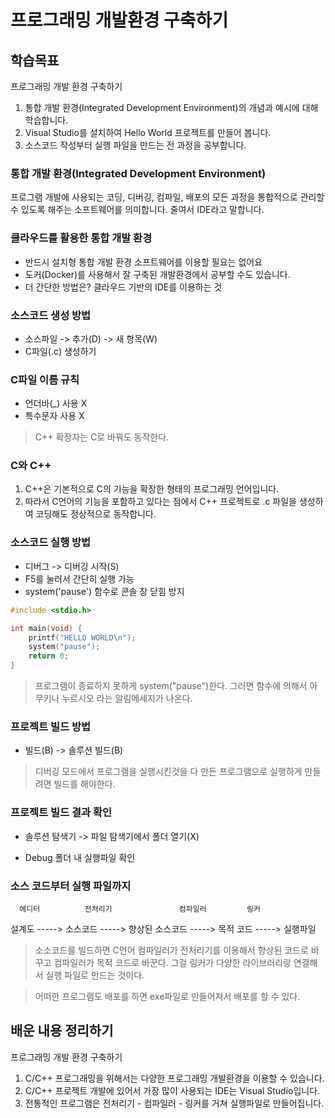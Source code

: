 # 프로그래밍 개발환경 구축하기

## 학습목표

프로그래밍 개발 환경 구축하기

1. 통합 개발 환경(Integrated Development Environment)의 개념과 예시에 대해 학습합니다.
1. Visual Studio를 설치하여 Hello World 프로젝트를 만들어 봅니다.
1. 소스코드 작성부터 실행 파일을 만드는 전 과정을 공부합니다.

### 통합 개발 환경(Integrated Development Environment)

프로그램 개발에 사용되는 코딩, 디버깅, 컴파일, 배포의 모든 과정을 통합적으로 관리할 수 있도록 해주는 소프트웨어를 의미합니다. 줄여서 IDE라고 말합니다.

### 클라우드를 활용한 통합 개발 환경

- 반드시 설치형 통합 개발 환경 소프트웨어를 이용할 필요는 없어요
- 도커(Docker)를 사용해서 잘 구축된 개발환경에서 공부할 수도 있습니다.
- 더 간단한 방법은? 클라우드 기반의 IDE를 이용하는 것

### 소스코드 생성 방법

- 소스파일 -> 추가(D) -> 새 항목(W)
- C파일(.c) 생성하기

### C파일 이름 규칙

- 언더바(_) 사용 X
- 특수문자 사용 X

> C++ 확장자는 C로 바꿔도 동작한다.

### C와 C++

1. C++은 기본적으로 C의 기능을 확장한 형태의 프로그래밍 언어입니다.
1. 따라서 C언어의 기능을 포함하고 있다는 점에서 C++ 프로젝트로 .c 파일을 생성하여 코딩해도 정상적으로 동작합니다.

### 소스코드 실행 방법

- 디버그 -> 디버깅 시작(S)
- F5를 눌러서 간단히 실행 가능
- system('pause') 함수로 콘솔 창 닫힘 방지

```c
#include <stdio.h>

int main(void) {
    printf("HELLO WORLD\n");
    system("pause");
    return 0;
}
```

> 프로그램이 종료하지 못하게 system("pause")한다. 그러면 함수에 의해서 아무키나 누르시오 라는 알림메세지가 나온다.

### 프로젝트 빌드 방법

- 빌드(B) -> 솔루션 빌드(B)

> 디버깅 모드에서 프로그램을 실행시킨것을 다 만든 프로그램으로 실행하게 만들려면 빌드를 해야한다.

### 프로젝트 빌드 결과 확인

- 솔루션 탐색기 -> 파일 탐색기에서 폴더 열기(X)

- Debug 폴더 내 실행파일 확인

### 소스 코드부터 실행 파일까지

      에디터          전처리기               컴파일러         링커
설계도 -----> 소스코드 -----> 향상된 소스코드 -----> 목적 코드 -----> 실행파일

> 소소코드를 빌드하면 C언어 컴파일러가 전처리기를 이용해서 향상된 코드로 바꾸고 컴파일러가 목적 코드로 바꾼다. 그걸 링커가 다양한 라이브러리랑 연결해서 실행 파일로 만드는 것이다.

> 어떠한 프로그램도 배포를 하면 exe파일로 만들어져서 배포를 할 수 있다.

## 배운 내용 정리하기

프로그래밍 개발 환경 구축하기

1. C/C++ 프로그래밍을 위해서는 다양한 프로그래밍 개발환경을 이용할 수 있습니다.
1. C/C++ 프로젝트 개발에 있어서 가장 많이 사용되는 IDE는 Visual Studio입니다.
1. 전통적인 프로그램은 전처리기 - 컴파일러 - 링커를 거쳐 실행파일로 만들어집니다.



